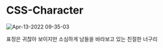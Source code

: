 # CSS-Character

![Apr-13-2022 09-35-03](https://user-images.githubusercontent.com/66389585/163076335-f519053c-8d7f-4df8-a287-7a26adeb0abf.gif)

표정은 귀찮아 보이지만 소심하게 남들을 바라보고 있는 친절한 너구리